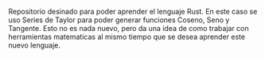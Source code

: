 Repositorio desinado para poder aprender el lenguaje Rust. En este caso se uso Series de Taylor para poder generar funciones Coseno, Seno y Tangente. Esto no es nada nuevo, pero da una idea de como trabajar con herramientas matematicas al mismo tiempo que se desea aprender este nuevo lenguaje.
